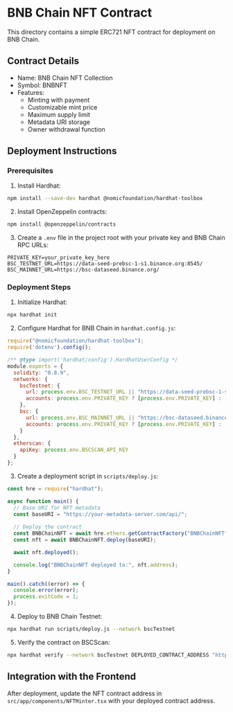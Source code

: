 # BNB Chain NFT Contract

This directory contains a simple ERC721 NFT contract for deployment on BNB Chain.

## Contract Details

- Name: BNB Chain NFT Collection
- Symbol: BNBNFT
- Features:
  - Minting with payment
  - Customizable mint price
  - Maximum supply limit
  - Metadata URI storage
  - Owner withdrawal function

## Deployment Instructions

### Prerequisites

1. Install Hardhat:
```bash
npm install --save-dev hardhat @nomicfoundation/hardhat-toolbox
```

2. Install OpenZeppelin contracts:
```bash
npm install @openzeppelin/contracts
```

3. Create a `.env` file in the project root with your private key and BNB Chain RPC URLs:
```
PRIVATE_KEY=your_private_key_here
BSC_TESTNET_URL=https://data-seed-prebsc-1-s1.binance.org:8545/
BSC_MAINNET_URL=https://bsc-dataseed.binance.org/
```

### Deployment Steps

1. Initialize Hardhat:
```bash
npx hardhat init
```

2. Configure Hardhat for BNB Chain in `hardhat.config.js`:
```javascript
require("@nomicfoundation/hardhat-toolbox");
require('dotenv').config();

/** @type import('hardhat/config').HardhatUserConfig */
module.exports = {
  solidity: "0.8.9",
  networks: {
    bscTestnet: {
      url: process.env.BSC_TESTNET_URL || "https://data-seed-prebsc-1-s1.binance.org:8545/",
      accounts: process.env.PRIVATE_KEY ? [process.env.PRIVATE_KEY] : [],
    },
    bsc: {
      url: process.env.BSC_MAINNET_URL || "https://bsc-dataseed.binance.org/",
      accounts: process.env.PRIVATE_KEY ? [process.env.PRIVATE_KEY] : [],
    }
  },
  etherscan: {
    apiKey: process.env.BSCSCAN_API_KEY
  }
};
```

3. Create a deployment script in `scripts/deploy.js`:
```javascript
const hre = require("hardhat");

async function main() {
  // Base URI for NFT metadata
  const baseURI = "https://your-metadata-server.com/api/";
  
  // Deploy the contract
  const BNBChainNFT = await hre.ethers.getContractFactory("BNBChainNFT");
  const nft = await BNBChainNFT.deploy(baseURI);

  await nft.deployed();

  console.log("BNBChainNFT deployed to:", nft.address);
}

main().catch((error) => {
  console.error(error);
  process.exitCode = 1;
});
```

4. Deploy to BNB Chain Testnet:
```bash
npx hardhat run scripts/deploy.js --network bscTestnet
```

5. Verify the contract on BSCScan:
```bash
npx hardhat verify --network bscTestnet DEPLOYED_CONTRACT_ADDRESS "https://your-metadata-server.com/api/"
```

## Integration with the Frontend

After deployment, update the NFT contract address in `src/app/components/NFTMinter.tsx` with your deployed contract address.